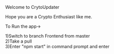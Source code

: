 Welcome to CrytoUpdater

Hope you are a Crypto Enthusiast like me.

To Run the app-> 

1)Switch to branch Frontend from master<br/>
2)Take a pull<br/>
3)Enter "npm start" in command prompt and enter 

